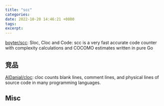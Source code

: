 ```yaml
---
title: "scc"
categories: 
date: 2022-10-20 14:46:21 +0800
tags: 
excerpt: 
---
```



[boyter/scc](https://github.com/boyter/scc): Sloc, Cloc and Code: scc is a very fast accurate code counter with complexity calculations and COCOMO estimates written in pure Go


## 竞品

[AlDanial/cloc](https://github.com/AlDanial/cloc): cloc counts blank lines, comment lines, and physical lines of source code in many programming languages.




## Misc






